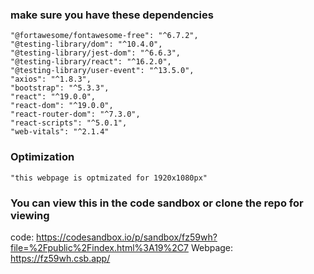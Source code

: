 ### make sure you have these dependencies 
    "@fortawesome/fontawesome-free": "^6.7.2",
    "@testing-library/dom": "^10.4.0",
    "@testing-library/jest-dom": "^6.6.3",
    "@testing-library/react": "^16.2.0",
    "@testing-library/user-event": "^13.5.0",
    "axios": "^1.8.3",
    "bootstrap": "^5.3.3",
    "react": "^19.0.0",
    "react-dom": "^19.0.0",
    "react-router-dom": "^7.3.0",
    "react-scripts": "^5.0.1",
    "web-vitals": "^2.1.4"
### Optimization
    "this webpage is optmizated for 1920x1080px"

### You can view this in the code sandbox or clone the repo for viewing
code: https://codesandbox.io/p/sandbox/fz59wh?file=%2Fpublic%2Findex.html%3A19%2C7
Webpage: https://fz59wh.csb.app/
    
   
